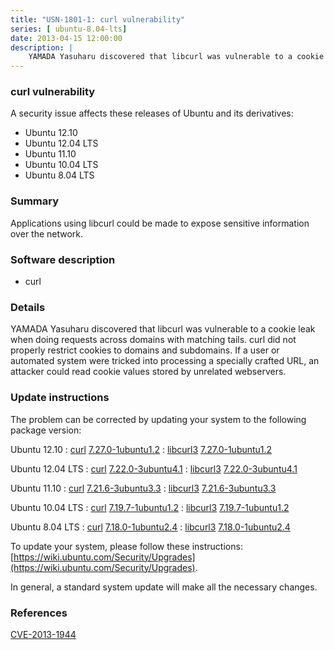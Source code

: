 ```yaml
---
title: "USN-1801-1: curl vulnerability"
series: [ ubuntu-8.04-lts]
date: 2013-04-15 12:00:00
description: |
    YAMADA Yasuharu discovered that libcurl was vulnerable to a cookie leak when doing requests across domains with matching tails. curl did not properly restrict cookies to domains and subdomains. If a user or automated system were tricked into processing a specially crafted URL, an attacker could read cookie values stored by unrelated webservers. 
--- 
```

 
### curl vulnerability

A security issue affects these releases of Ubuntu and its derivatives:

* Ubuntu 12.10
* Ubuntu 12.04 LTS
* Ubuntu 11.10
* Ubuntu 10.04 LTS
* Ubuntu 8.04 LTS

### Summary

Applications using libcurl could be made to expose sensitive information over the network.

### Software description

* curl 

### Details

YAMADA Yasuharu discovered that libcurl was vulnerable to a cookie leak when doing requests across domains with matching tails. curl did not properly restrict cookies to domains and subdomains. If a user or automated system were tricked into processing a specially crafted URL, an attacker could read cookie values stored by unrelated webservers. 

### Update instructions

The problem can be corrected by updating your system to the following package version:

Ubuntu 12.10
 : [curl](https://launchpad.net/ubuntu/+source/curl) <span> [7.27.0-1ubuntu1.2](https://launchpad.net/ubuntu/+source/curl/7.27.0-1ubuntu1.2) </span> 
 : [libcurl3](https://launchpad.net/ubuntu/+source/curl) <span> [7.27.0-1ubuntu1.2](https://launchpad.net/ubuntu/+source/curl/7.27.0-1ubuntu1.2) </span> 

Ubuntu 12.04 LTS
 : [curl](https://launchpad.net/ubuntu/+source/curl) <span> [7.22.0-3ubuntu4.1](https://launchpad.net/ubuntu/+source/curl/7.22.0-3ubuntu4.1) </span> 
 : [libcurl3](https://launchpad.net/ubuntu/+source/curl) <span> [7.22.0-3ubuntu4.1](https://launchpad.net/ubuntu/+source/curl/7.22.0-3ubuntu4.1) </span> 

Ubuntu 11.10
 : [curl](https://launchpad.net/ubuntu/+source/curl) <span> [7.21.6-3ubuntu3.3](https://launchpad.net/ubuntu/+source/curl/7.21.6-3ubuntu3.3) </span> 
 : [libcurl3](https://launchpad.net/ubuntu/+source/curl) <span> [7.21.6-3ubuntu3.3](https://launchpad.net/ubuntu/+source/curl/7.21.6-3ubuntu3.3) </span> 

Ubuntu 10.04 LTS
 : [curl](https://launchpad.net/ubuntu/+source/curl) <span> [7.19.7-1ubuntu1.2](https://launchpad.net/ubuntu/+source/curl/7.19.7-1ubuntu1.2) </span> 
 : [libcurl3](https://launchpad.net/ubuntu/+source/curl) <span> [7.19.7-1ubuntu1.2](https://launchpad.net/ubuntu/+source/curl/7.19.7-1ubuntu1.2) </span> 

Ubuntu 8.04 LTS
 : [curl](https://launchpad.net/ubuntu/+source/curl) <span> [7.18.0-1ubuntu2.4](https://launchpad.net/ubuntu/+source/curl/7.18.0-1ubuntu2.4) </span> 
 : [libcurl3](https://launchpad.net/ubuntu/+source/curl) <span> [7.18.0-1ubuntu2.4](https://launchpad.net/ubuntu/+source/curl/7.18.0-1ubuntu2.4) </span> 

To update your system, please follow these instructions: [https://wiki.ubuntu.com/Security/Upgrades](https://wiki.ubuntu.com/Security/Upgrades).

In general, a standard system update will make all the necessary changes. 

### References

 [CVE-2013-1944](http://people.ubuntu.com/~ubuntu-security/cve/CVE-2013-1944)
 
